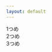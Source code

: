 ```yaml
---
layout: default
---
```





<!-- Columns start at 50% wide on mobile and bump up to 33.3% wide on desktop -->
<div class="row">
  <div class="col-6 col-md-4">1つめ</div>
  <div class="col-6 col-md-4">2つめ</div>
  <div class="col-6 col-md-4">3つめ</div>
</div>